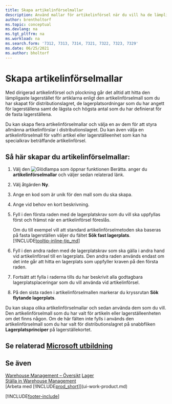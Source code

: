 ```yaml
---
title: Skapa artikelinförselmallar
description: Använd mallar för artikelinförsel när du vill ha de lämpligaste lagerplatserna för de artiklar som du har föreslagit.
author: brentholtorf
ms.topic: conceptual
ms.devlang: na
ms.tgt_pltfrm: na
ms.workload: na
ms.search.form: '7312, 7313, 7314, 7321, 7322, 7323, 7329'
ms.date: 06/25/2021
ms.author: bholtorf
---
```

# Skapa artikelinförselmallar

Med dirigerad artikelinförsel och plockning går det alltid att hitta den lämpligaste lagerstället för artiklarna enligt den artikelinförselmall som du har skapat för distributionslagret, de lagerplatsordningar som du har angett för lagerställena samt de lägsta och högsta antal som du har definierat för de fasta lagerställena.  

Du kan skapa flera artikelinförselmallar och välja en av dem för att styra allmänna artikelinförslar i distributionslagret. Du kan även välja en artikelinförselmall för valfri artikel eller lagerställeenhet som kan ha specialkrav beträffande artikelinförsel.  

## Så här skapar du artikelinförselmallar:

1. Välj den ![Glödlampa som öppnar funktionen Berätta.](media/ui-search/search_small.png "Berätta för mig vad du vill göra") anger du **artikelinförselmallar** och väljer sedan relaterad länk.  
2. Välj åtgärden **Ny**.  
3. Ange en kod som är unik för den mall som du ska skapa.  
4. Ange vid behov en kort beskrivning.  
5. Fyll i den första raden med de lagerplatskrav som du vill ska uppfyllas först och främst när en artikelinförsel föreslås.

    Om du till exempel vill att standard artikelinförselmetoden ska baseras på fasta lagerställen väljer du fältet **Sök fast lagerplats**. [!INCLUDE[tooltip-inline-tip_md](includes/tooltip-inline-tip_md.md)]  
6. Fyll i den andra raden med de lagerplatskrav som ska gälla i andra hand vid artikelinförsel till en lagerplats. Den andra raden används endast om det inte går att hitta en lagerplats som uppfyller kraven på den första raden.  
7. Fortsätt att fylla i raderna tills du har beskrivit alla godtagbara lagerplatsplaceringar som du vill använda vid artikelinförsel.  
8. På den sista raden i artikelinförselmallen markerar du kryssrutan **Sök flytande lagerplats**.  

Du kan skapa olika artikelinförselmallar och sedan använda dem som du vill. Den artikelinförselmall som du har valt för artikeln eller lagerställeenheten om det finns någon. Om de här fälten inte fylls i används den artikelinförselmall som du har valt för distributionslagret på snabbfliken **Lagerplatsprinciper** på lagerställekortet.  

## Se relaterad [Microsoft utbildning](/training/modules/put-away-templates/)

## Se även

[Warehouse Management – Översikt](design-details-warehouse-management.md)
[Lager](inventory-manage-inventory.md)  
[Ställa in Warehouse Management](warehouse-setup-warehouse.md)  
[Arbeta med [!INCLUDE[prod_short](includes/prod_short.md)]](ui-work-product.md)  


[!INCLUDE[footer-include](includes/footer-banner.md)]
